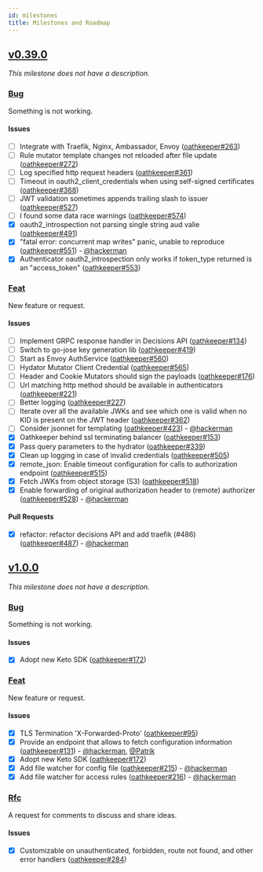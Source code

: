 ```yaml
---
id: milestones
title: Milestones and Roadmap
---
```


## [v0.39.0](https://github.com/ory/oathkeeper/milestone/7)

_This milestone does not have a description._

### [Bug](https://github.com/ory/oathkeeper/labels/bug)

Something is not working.

#### Issues

- [ ] Integrate with Traefik, Nginx, Ambassador, Envoy
      ([oathkeeper#263](https://github.com/ory/oathkeeper/issues/263))
- [ ] Rule mutator template changes not reloaded after file update
      ([oathkeeper#272](https://github.com/ory/oathkeeper/issues/272))
- [ ] Log specified http request headers
      ([oathkeeper#361](https://github.com/ory/oathkeeper/issues/361))
- [ ] Timeout in oauth2_client_credentials when using self-signed certificates
      ([oathkeeper#368](https://github.com/ory/oathkeeper/issues/368))
- [ ] JWT validation sometimes appends trailing slash to issuer
      ([oathkeeper#527](https://github.com/ory/oathkeeper/issues/527))
- [ ] I found some data race warnings
      ([oathkeeper#574](https://github.com/ory/oathkeeper/issues/574))
- [x] oauth2_introspection not parsing single string aud valie
      ([oathkeeper#491](https://github.com/ory/oathkeeper/issues/491))
- [x] "fatal error: concurrent map writes" panic, unable to reproduce
      ([oathkeeper#551](https://github.com/ory/oathkeeper/issues/551)) -
      [@hackerman](https://github.com/aeneasr)
- [x] Authenticator oauth2_introspection only works if token_type returned is an
      "access_token"
      ([oathkeeper#553](https://github.com/ory/oathkeeper/issues/553))

### [Feat](https://github.com/ory/oathkeeper/labels/feat)

New feature or request.

#### Issues

- [ ] Implement GRPC response handler in Decisions API
      ([oathkeeper#134](https://github.com/ory/oathkeeper/issues/134))
- [ ] Switch to go-jose key generation lib
      ([oathkeeper#419](https://github.com/ory/oathkeeper/issues/419))
- [ ] Start as Envoy AuthService
      ([oathkeeper#560](https://github.com/ory/oathkeeper/issues/560))
- [ ] Hydator Mutator Client Credential
      ([oathkeeper#565](https://github.com/ory/oathkeeper/issues/565))
- [ ] Header and Cookie Mutators should sign the payloads
      ([oathkeeper#176](https://github.com/ory/oathkeeper/issues/176))
- [ ] Url matching http method should be available in authenticators
      ([oathkeeper#221](https://github.com/ory/oathkeeper/issues/221))
- [ ] Better logging
      ([oathkeeper#227](https://github.com/ory/oathkeeper/issues/227))
- [ ] Iterate over all the available JWKs and see which one is valid when no KID
      is present on the JWT header
      ([oathkeeper#362](https://github.com/ory/oathkeeper/issues/362))
- [ ] Consider jsonnet for templating
      ([oathkeeper#423](https://github.com/ory/oathkeeper/issues/423)) -
      [@hackerman](https://github.com/aeneasr)
- [x] Oathkeeper behind ssl terminating balancer
      ([oathkeeper#153](https://github.com/ory/oathkeeper/issues/153))
- [x] Pass query parameters to the hydrator
      ([oathkeeper#339](https://github.com/ory/oathkeeper/issues/339))
- [x] Clean up logging in case of invalid credentials
      ([oathkeeper#505](https://github.com/ory/oathkeeper/issues/505))
- [x] remote_json: Enable timeout configuration for calls to authorization
      endpoint ([oathkeeper#515](https://github.com/ory/oathkeeper/issues/515))
- [x] Fetch JWKs from object storage (S3)
      ([oathkeeper#518](https://github.com/ory/oathkeeper/issues/518))
- [x] Enable forwarding of original authorization header to (remote) authorizer
      ([oathkeeper#528](https://github.com/ory/oathkeeper/issues/528)) -
      [@hackerman](https://github.com/aeneasr)

#### Pull Requests

- [x] refactor: refactor decisions API and add traefik (#486)
      ([oathkeeper#487](https://github.com/ory/oathkeeper/pull/487)) -
      [@hackerman](https://github.com/aeneasr)

## [v1.0.0](https://github.com/ory/oathkeeper/milestone/2)

_This milestone does not have a description._

### [Bug](https://github.com/ory/oathkeeper/labels/bug)

Something is not working.

#### Issues

- [x] Adopt new Keto SDK
      ([oathkeeper#172](https://github.com/ory/oathkeeper/issues/172))

### [Feat](https://github.com/ory/oathkeeper/labels/feat)

New feature or request.

#### Issues

- [x] TLS Termination 'X-Forwarded-Proto'
      ([oathkeeper#95](https://github.com/ory/oathkeeper/issues/95))
- [x] Provide an endpoint that allows to fetch configuration information
      ([oathkeeper#131](https://github.com/ory/oathkeeper/issues/131)) -
      [@hackerman](https://github.com/aeneasr),
      [@Patrik](https://github.com/zepatrik)
- [x] Adopt new Keto SDK
      ([oathkeeper#172](https://github.com/ory/oathkeeper/issues/172))
- [x] Add file watcher for config file
      ([oathkeeper#215](https://github.com/ory/oathkeeper/issues/215)) -
      [@hackerman](https://github.com/aeneasr)
- [x] Add file watcher for access rules
      ([oathkeeper#216](https://github.com/ory/oathkeeper/issues/216)) -
      [@hackerman](https://github.com/aeneasr)

### [Rfc](https://github.com/ory/oathkeeper/labels/rfc)

A request for comments to discuss and share ideas.

#### Issues

- [x] Customizable on unauthenticated, forbidden, route not found, and other
      error handlers
      ([oathkeeper#284](https://github.com/ory/oathkeeper/issues/284))
